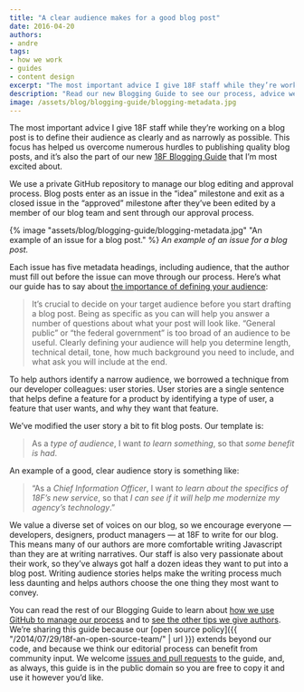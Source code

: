 ```yaml
---
title: "A clear audience makes for a good blog post"
date: 2016-04-20
authors:
- andre
tags:
- how we work
- guides
- content design
excerpt: "The most important advice I give 18F staff while they’re working on a blog post is to define their audience as clearly and as narrowly as possible. This focus has helped us overcome numerous hurdles to publishing quality blog posts, and it’s also the part of our new Blogging Guide that I’m most excited about."
description: "Read our new Blogging Guide to see our process, advice we give authors, and how we manage our blog using GitHub issues. "
image: /assets/blog/blogging-guide/blogging-metadata.jpg
---
```


The most important advice I give 18F staff while they’re working on a
blog post is to define their audience as clearly and as narrowly as
possible. This focus has helped us overcome numerous hurdles to
publishing quality blog posts, and it’s also the part of our new [18F
Blogging Guide](https://handbook.18f.gov/blogging/) that
I’m most excited about.

We use a private GitHub repository to manage our blog editing and
approval process. Blog posts enter as an issue in the “idea” milestone
and exit as a closed issue in the “approved” milestone after they’ve
been edited by a member of our blog team and sent through our approval
process.

{% image "assets/blog/blogging-guide/blogging-metadata.jpg" "An example of an issue for a blog post." %}
*An example of an issue for a blog post.*

Each issue has five metadata headings, including audience, that the
author must fill out before the issue can move through our process.
  Here’s what our guide has to say about [the importance of defining your
audience](https://handbook.18f.gov/blogging/#write-a-user-story-to-determine-your-audience):

> It’s crucial to decide on your target audience before you start
> drafting a blog post. Being as specific as you can will help you
> answer a number of questions about what your post will look like.
> “General public” or “the federal government” is too broad of an
> audience to be useful. Clearly defining your audience will help you
> determine length, technical detail, tone, how much background you need
> to include, and what ask you will include at the end.

To help authors identify a narrow audience, we borrowed a technique from
our developer colleagues: user stories. User stories are a single
sentence that helps define a feature for a product by identifying a type
of user, a feature that user wants, and why they want that feature.

We’ve modified the user story a bit to fit blog posts. Our template is:

> As a *type of audience*, I want *to learn something*, so that *some
> benefit is had*.

An example of a good, clear audience story is something like:

> “As a *Chief Information Officer*, I want *to learn about the
> specifics of 18F’s new service*, so that *I can see if it will help me
> modernize my agency’s technology*.”

We value a diverse set of voices on our blog, so we encourage everyone —
developers, designers, product managers — at 18F to write for our blog.
This means many of our authors are more comfortable writing Javascript
than they are at writing narratives. Our staff is also very passionate
about their work, so they’ve always got half a dozen ideas they want to
put into a blog post. Writing audience stories helps make the writing
process much less daunting and helps authors choose the one thing they
most want to convey.

You can read the rest of our Blogging Guide to learn about [how we use
GitHub to manage our
process](https://handbook.18f.gov/blogging/#blog-management) and
to [see the other tips we give
authors](https://handbook.18f.gov/blogging/#writing-a-great-post).
We’re sharing this guide because our [open source
policy]({{ "/2014/07/29/18f-an-open-source-team/" | url }})
extends beyond our code, and because we think our editorial process can
benefit from community input. We welcome [issues and pull
requests](https://github.com/18F/blogging-guide/issues) to the guide,
and, as always, this guide is in the public domain so you are free to
copy it and use it however you’d like.
